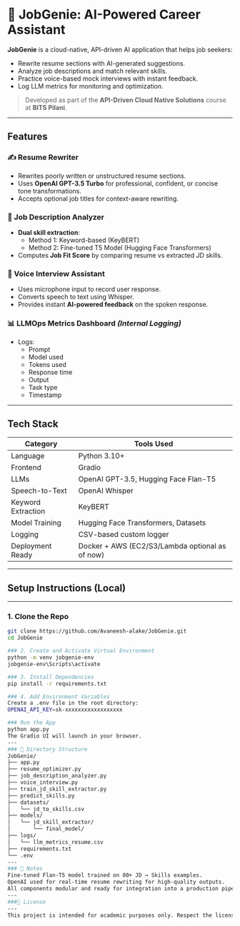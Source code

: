 # 💼 JobGenie: AI-Powered Career Assistant

**JobGenie** is a cloud-native, API-driven AI application that helps job seekers:
- Rewrite resume sections with AI-generated suggestions.
- Analyze job descriptions and match relevant skills.
- Practice voice-based mock interviews with instant feedback.
- Log LLM metrics for monitoring and optimization.

> Developed as part of the **API-Driven Cloud Native Solutions** course at **BITS Pilani**.

---

## Features

### ✍️ Resume Rewriter
- Rewrites poorly written or unstructured resume sections.
- Uses **OpenAI GPT-3.5 Turbo** for professional, confident, or concise tone transformations.
- Accepts optional job titles for context-aware rewriting.

### 📝 Job Description Analyzer
- **Dual skill extraction**:
  - Method 1: Keyword-based (KeyBERT)
  - Method 2: Fine-tuned T5 Model (Hugging Face Transformers)
- Computes **Job Fit Score** by comparing resume vs extracted JD skills.

### 🎤 Voice Interview Assistant
- Uses microphone input to record user response.
- Converts speech to text using Whisper.
- Provides instant **AI-powered feedback** on the spoken response.

### 📊 LLMOps Metrics Dashboard *(Internal Logging)*
- Logs:
  - Prompt
  - Model used
  - Tokens used
  - Response time
  - Output
  - Task type
  - Timestamp

---

## Tech Stack

| Category     | Tools Used |
|--------------|------------|
| Language     | Python 3.10+ |
| Frontend     | Gradio |
| LLMs         | OpenAI GPT-3.5, Hugging Face Flan-T5 |
| Speech-to-Text | OpenAI Whisper |
| Keyword Extraction | KeyBERT |
| Model Training | Hugging Face Transformers, Datasets |
| Logging       | CSV-based custom logger |
| Deployment Ready | Docker + AWS (EC2/S3/Lambda optional as of now) |

---
## Setup Instructions (Local)
---
### 1. Clone the Repo
```bash
git clone https://github.com/Avaneesh-alake/JobGenie.git
cd JobGenie

### 2. Create and Activate Virtual Environment
python -m venv jobgenie-env
jobgenie-env\Scripts\activate

### 3. Install Dependencies
pip install -r requirements.txt

### 4. Add Environment Variables
Create a .env file in the root directory:
OPENAI_API_KEY=sk-xxxxxxxxxxxxxxxxxx

### Run the App
python app.py
The Gradio UI will launch in your browser.
---
### 📁 Directory Structure
JobGenie/
├── app.py
├── resume_optimizer.py
├── job_description_analyzer.py
├── voice_interview.py
├── train_jd_skill_extractor.py
├── predict_skills.py
├── datasets/
│   └── jd_to_skills.csv
├── models/
│   └── jd_skill_extractor/
│       └── final_model/
├── logs/
│   └── llm_metrics_resume.csv
├── requirements.txt
└── .env
---
### 📌 Notes
Fine-tuned Flan-T5 model trained on 80+ JD → Skills examples.
OpenAI used for real-time resume rewriting for high-quality outputs.
All components modular and ready for integration into a production pipeline.
---
###📜 License
---
This project is intended for academic purposes only. Respect the license terms of used APIs and models.
